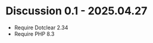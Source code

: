 Discussion 0.1 - 2025.04.27
==========================================================
* Require Dotclear 2.34
* Require PHP 8.3
